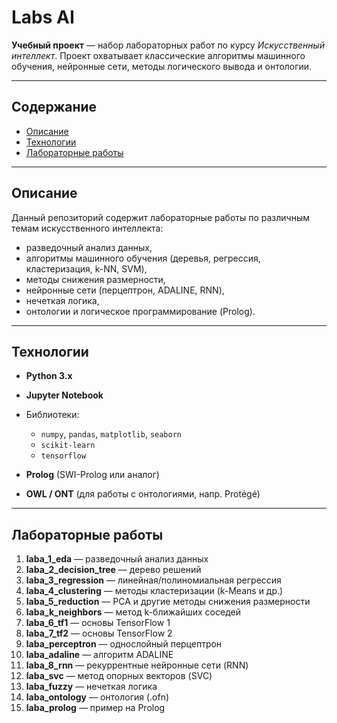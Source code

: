 # Labs AI

**Учебный проект** — набор лабораторных работ по курсу *Искусственный интеллект*.
Проект охватывает классические алгоритмы машинного обучения, нейронные сети, методы логического вывода и онтологии.

---

## Содержание

* [Описание](#описание)
* [Технологии](#технологии)
* [Лабораторные работы](#лабораторные-работы)

---

## Описание

Данный репозиторий содержит лабораторные работы по различным темам искусственного интеллекта:

* разведочный анализ данных,
* алгоритмы машинного обучения (деревья, регрессия, кластеризация, k-NN, SVM),
* методы снижения размерности,
* нейронные сети (перцептрон, ADALINE, RNN),
* нечеткая логика,
* онтологии и логическое программирование (Prolog).

---

## Технологии

* **Python 3.x**
* **Jupyter Notebook**
* Библиотеки:

  * `numpy`, `pandas`, `matplotlib`, `seaborn`
  * `scikit-learn`
  * `tensorflow` 
* **Prolog** (SWI-Prolog или аналог)
* **OWL / ONT** (для работы с онтологиями, напр. Protégé)

---

## Лабораторные работы

1. **laba\_1\_eda** — разведочный анализ данных
2. **laba\_2\_decision\_tree** — дерево решений
3. **laba\_3\_regression** — линейная/полиномиальная регрессия
4. **laba\_4\_clustering** — методы кластеризации (k-Means и др.)
5. **laba\_5\_reduction** — PCA и другие методы снижения размерности
6. **laba\_k\_neighbors** — метод k-ближайших соседей
7. **laba\_6\_tf1** — основы TensorFlow 1
8. **laba\_7\_tf2** — основы TensorFlow 2
9. **laba\_perceptron** — однослойный перцептрон
10. **laba\_adaline** — алгоритм ADALINE
11. **laba\_8\_rnn** — рекуррентные нейронные сети (RNN)
12. **laba\_svc** — метод опорных векторов (SVC)
13. **laba\_fuzzy** — нечеткая логика
14. **laba\_ontology** — онтология (.ofn)
15. **laba\_prolog** — пример на Prolog
